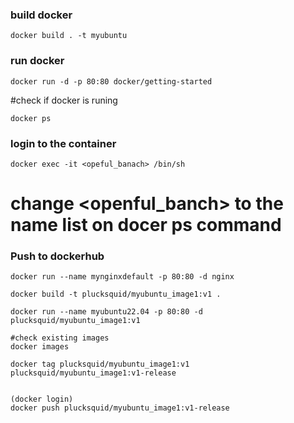 ### build docker
  ```
docker build . -t myubuntu 
  ```

### run docker
  ```
docker run -d -p 80:80 docker/getting-started
  ```
  
#check if docker is runing 
  ```
docker ps
  ```

### login to the container
  ```
docker exec -it <opeful_banach> /bin/sh 
  ```
# change <openful_banch> to the name list on docer ps command


### Push to dockerhub
  ```
docker run --name mynginxdefault -p 80:80 -d nginx

docker build -t plucksquid/myubuntu_image1:v1 .

docker run --name myubuntu22.04 -p 80:80 -d plucksquid/myubuntu_image1:v1

#check existing images
docker images

docker tag plucksquid/myubuntu_image1:v1 plucksquid/myubuntu_image1:v1-release


(docker login)
docker push plucksquid/myubuntu_image1:v1-release
  ```

